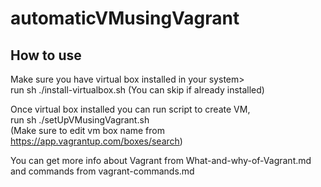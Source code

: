# automaticVMusingVagrant

## How to use
Make sure you have virtual box installed in your system> <br/>
run sh ./install-virtualbox.sh (You can skip if already installed)<br/> 

Once virtual box installed you can run script to create VM, <br/>
run sh ./setUpVMusingVagrant.sh </br> (Make sure to edit vm box name from https://app.vagrantup.com/boxes/search) <br/>

You can get more info about Vagrant from What-and-why-of-Vagrant.md and commands from vagrant-commands.md <br/>
